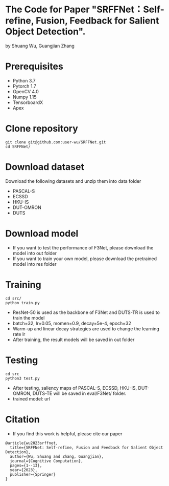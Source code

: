# The Code for Paper "SRFFNet：Self-refine, Fusion, Feedback for Salient Object Detection".
by Shuang Wu, Guangjian Zhang
# Prerequisites
* Python 3.7
* Pytorch 1.7
* OpenCV 4.0
* Numpy 1.15
* TensorboardX
* Apex
# Clone repository
```
git clone git@github.com:user-wu/SRFFNet.git
cd SRFFNet/
```
# Download dataset 
Download the following datasets and unzip them into data folder
* PASCAL-S
* ECSSD
* HKU-IS
* DUT-OMRON
* DUTS
# Download model
* If you want to test the performance of F3Net, please download the model into out folder
* If you want to train your own model, please download the pretrained model into res folder
# Training
```    
cd src/
python train.py
```
* ResNet-50 is used as the backbone of F3Net and DUTS-TR is used to train the model
* batch=32, lr=0.05, momen=0.9, decay=5e-4, epoch=32
* Warm-up and linear decay strategies are used to change the learning rate lr
* After training, the result models will be saved in out folder
# Testing
```
cd src
python3 test.py
```
* After testing, saliency maps of PASCAL-S, ECSSD, HKU-IS, DUT-OMRON, DUTS-TE will be saved in eval/F3Net/ folder.
* trained model: url

# Citation
* If you find this work is helpful, please cite our paper
```
@article{wu2023srffnet,
  title={SRFFNet: Self-refine, Fusion and Feedback for Salient Object Detection},
  author={Wu, Shuang and Zhang, Guangjian},
  journal={Cognitive Computation},
  pages={1--13},
  year={2023},
  publisher={Springer}
}
```

